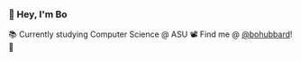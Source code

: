 ### 👋 Hey, I'm Bo
📚 Currently studying Computer Science @ ASU
📽 Find me @ [@bohubbard](https://bohubbard.xyz)! 🌟 <br>
<!--
**bubb4rd/bubb4rd** is a ✨ _special_ ✨ repository because its `README.md` (this file) appears on your GitHub profile.

Here are some ideas to get you started:

- 🔭 I’m currently working on ...
- 🌱 I’m currently learning ...
- 👯 I’m looking to collaborate on ...
- 🤔 I’m looking for help with ...
- 💬 Ask me about ...
- 📫 How to reach me: ...
- 😄 Pronouns: ...
- ⚡ Fun fact: ...
-->

